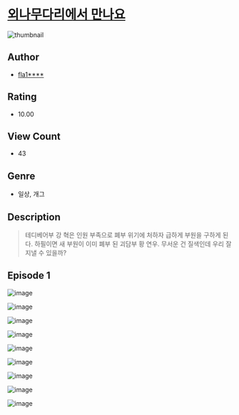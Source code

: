 # [외나무다리에서 만나요](https://comic.naver.com/challenge/list?titleId=810882)
![thumbnail](https://image-comic.pstatic.net/user_contents_data/challenge_comic/2023/05/24/upload_3905804167052210737_480x623.jpeg)

## Author
- [fla1****](https://comic.naver.com/artistTitle?id=367111)

## Rating
- 10.00

## View Count
- 43

## Genre
- 일상, 개그

## Description
> 테디베어부 강 혁은 인원 부족으로 폐부 위기에 처하자 급하게 부원을 구하게 된다. 하필이면 새 부원이 이미 폐부 된 괴담부 황 연우. 무서운 건 질색인데 우리 잘 지낼 수 있을까?


## Episode 1
![image](https://image-comic.pstatic.net/user_contents_data/challenge_comic/2023/05/24/367111/upload_3486692535243531571.jpeg)

![image](https://image-comic.pstatic.net/user_contents_data/challenge_comic/2023/05/24/367111/upload_3688782777532429107.jpeg)

![image](https://image-comic.pstatic.net/user_contents_data/challenge_comic/2023/05/24/367111/upload_3846975901264851763.jpeg)

![image](https://image-comic.pstatic.net/user_contents_data/challenge_comic/2023/05/24/367111/upload_7219886153350461537.jpeg)

![image](https://image-comic.pstatic.net/user_contents_data/challenge_comic/2023/05/24/367111/upload_7292003335817999715.jpeg)

![image](https://image-comic.pstatic.net/user_contents_data/challenge_comic/2023/05/24/367111/upload_7378133373068862520.jpeg)

![image](https://image-comic.pstatic.net/user_contents_data/challenge_comic/2023/05/24/367111/upload_4062586837983781177.jpeg)

![image](https://image-comic.pstatic.net/user_contents_data/challenge_comic/2023/05/24/367111/upload_3761685895206678625.jpeg)

![image](https://image-comic.pstatic.net/user_contents_data/challenge_comic/2023/05/24/367111/upload_7233685239885816420.jpeg)
